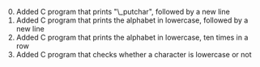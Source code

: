 <ol start="0">
<li>Added C program that prints "\_putchar", followed by a new line</li>
<li>Added C program that prints the alphabet in lowercase, followed by a new line</li>
<li>Added C program that prints the alphabet in lowercase, ten times in a row</li>
<li>Added C program that checks whether a character is lowercase or not</li>

</ol>
